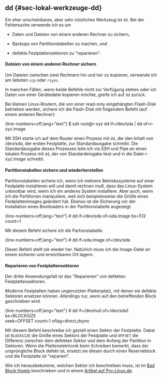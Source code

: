 
## dd {#sec-lokal-werkzeuge-dd}

Ein eher unscheinbares, aber sehr nützliches Werkzeug ist `dd`.
Bei der Fehlersuche verwende ich es um

*   Daten und Dateien von einem anderen Rechner zu sichern,

*   Backups von Partitionstabellen zu machen, und

*   defekte Festplattensektoren zu "reparieren".

#### Dateien von einem anderen Rechner sichern

Um Dateien zwischen zwei Rechnern hin und her zu kopieren, verwende ich am
liebsten `scp` oder `rsync`.

In manchen Fällen, wenn beide Befehle nicht zur Verfügung stehen oder ich
Daten von einer Gerätedatei kopieren möchte, greife ich auf `dd` zurück.

Bei kleinen Linux-Routern, die von einer read-only eingehängten Flash-Disk
betrieben werden, sichere ich die Flash-Disk mit folgendem Befehl (auf einem
anderen Rechner):

{line-numbers=off,lang="text"}
    $ ssh root@r-xyz dd if=/dev/sda | dd of=r-xyz.image

Mit SSH starte ich auf dem Router einen Prozess mit `dd`, der den Inhalt von
*/dev/sda*, der ersten Festplatte, zur Standardausgabe schreibt. Die
Standardausgabe dieses Prozesses leite ich via SSH und Pipe an einen lokalen
Prozess mit `dd`, der von Standardeingabe liest und in die Datei *r-xyz.image*
schreibt.

#### Partitionstabellen sichern und wiederherstellen

Partitionstabellen sichere ich, wenn ich mehrere Betriebssysteme
auf einer Festplatte installieren will und damit rechnen muß, dass das
Linux-System unbootbar wird, wenn ich ein anderes System installiere.
Aber auch, wenn ich die Partitionen manipuliere, weil sich beispielsweise die
Größe eines Festplattenimages geändert hat.
Ebenso ist die Sicherung vor der Installation eines Bootloaders in der
Partitionstabelle angezeigt.

{line-numbers=off,lang="text"}
    # dd if=/dev/sda of=sda.image bs=512 count=1

Mit diesem Befehl sichere ich die Partionstabelle.

{line-numbers=off,lang="text"}
    # dd if=sda.image of=/dev/sda

Dieser Befehl stellt sie wieder her.
Natürlich muss ich die Image-Datei an einem sicheren und
erreichbaren Ort lagern.

#### Reparieren von Festplattensektoren

Der dritte Anwendungsfall ist das "Reparieren" von defekten
Festplattensektoren.

Moderne Festplatten haben ungenutzten Plattenplatz, mit denen sie
defekte Sektoren ersetzen können.
Allerdings nur, wenn auf den betreffenden Block geschrieben wird.

{line-numbers=off,lang="text"}
    # dd if=/dev/null of=/dev/sda1 bs=BLOCKSIZE \
         seek=OFFSET count=1 oflag=direct,dsync

Mit diesem Befehl beschreibe ich gezielt einen Sektor der Festplatte.
Dabei ist `BLOCKSIZE` die Größe eines Sektors der Festplatte und `OFFSET` die
Differenz zwischen dem defekten Sektor und dem Anfang der Partition in
Sektoren.
Wenn die Plattenelektronik beim Schreiben bemerkt, dass der ursprüngliche
Block defekt ist, ersetzt sie diesen durch einen Reserveblock und die
Festplatte ist "repariert".

Wie ich herausbekomme, welchen Sektor ich beschreiben muss, ist im
[Bad Block Howto][badblockhowto] beschrieben und in einem
[Artikel auf Pro-Linux.de][prolinuxbadblocks].

[badblockhowto]: http://smartmontools.sourceforge.net/BadBlockHowTo.txt 

[prolinuxbadblocks]: http://www.pro-linux.de/-01028c
